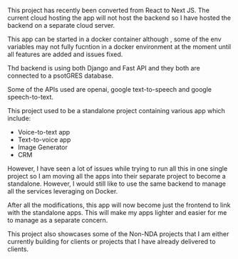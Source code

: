 


This project has recently been converted from React to Next JS. The current cloud hosting the app will not host the backend so I have hosted the backend on a separate cloud server.

This app can be started in a docker container although , some of the env variables may not fully fucntion in a docker environment at the moment until all features are added and issues fixed.

Thd backend is using both Django and Fast API and they both are connected to a psotGRES database.

Some of the APIs used are openai, google text-to-speech  and google speech-to-text.

This project used to be a standalone project containing various app which include:
- Voice-to-text app
- Text-to-voice app
- Image Generator
- CRM

However, I have seen a lot of issues while trying to run all this in one single project so I am moving all the apps into their separate project to become a standalone. However, I would still like to use the same backend to manage all the services leveraging on Docker.

After all the modifications, this app will now become just the frontend to link with the standalone apps. This will make my apps lighter and easier for me to manage as a separate concern.

This project also showcases some of the Non-NDA projects that I am either currently building for clients or projects that I have already delivered to clients. 